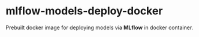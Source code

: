 # mlflow-models-deploy-docker

Prebuilt docker image for deploying models via **MLflow** in docker container.

